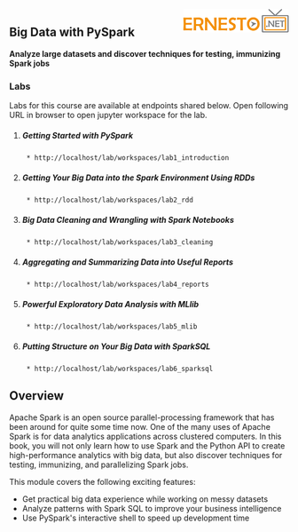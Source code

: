 <img align="right" src="../logo.png">

<h2><span style="color:red;"></span>Big Data with PySpark</h2>

**Analyze large datasets and discover techniques for testing, immunizing Spark jobs**

### Labs

Labs for this course are available at endpoints shared below. Open following URL in browser to open jupyter workspace for the lab.

1. ##### Getting Started with PySpark
		* http://localhost/lab/workspaces/lab1_introduction
2. ##### Getting Your Big Data into the Spark Environment Using RDDs
		* http://localhost/lab/workspaces/lab2_rdd
3. ##### Big Data Cleaning and Wrangling with Spark Notebooks
		* http://localhost/lab/workspaces/lab3_cleaning
4. ##### Aggregating and Summarizing Data into Useful Reports
		* http://localhost/lab/workspaces/lab4_reports
5. ##### Powerful Exploratory Data Analysis with MLlib
		* http://localhost/lab/workspaces/lab5_mlib
6. ##### Putting Structure on Your Big Data with SparkSQL
		* http://localhost/lab/workspaces/lab6_sparksql

## Overview
Apache Spark is an open source parallel-processing framework that has been around for quite some time now. One of the many uses of Apache Spark is for data analytics applications across clustered computers. In this book, you will not only learn how to use Spark and the Python API to create high-performance analytics with big data, but also discover techniques for testing, immunizing, and parallelizing Spark jobs.

This module covers the following exciting features:
* Get practical big data experience while working on messy datasets
* Analyze patterns with Spark SQL to improve your business intelligence
* Use PySpark's interactive shell to speed up development time
